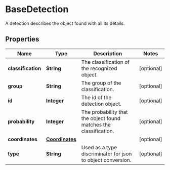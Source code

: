 

# BaseDetection

A detection describes the object found with all its details.

## Properties

| Name | Type | Description | Notes |
|------------ | ------------- | ------------- | -------------|
|**classification** | **String** | The classification of the recognized object. |  [optional] |
|**group** | **String** | The group of the classification. |  [optional] |
|**id** | **Integer** | The id of the detection object. |  [optional] |
|**probability** | **Integer** | The probability that the object found matches the classification. |  [optional] |
|**coordinates** | [**Coordinates**](Coordinates.md) |  |  [optional] |
|**type** | **String** | Used as a type discriminator for json to object conversion. |  [optional] |



